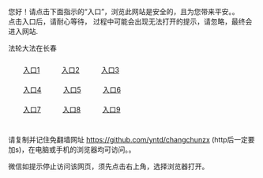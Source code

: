 您好！请点击下面指示的“入口”，浏览此网站是安全的，且为您带来平安。。 <br/>
点击入口后，请耐心等待， 过程中可能会出现无法打开的提示，请忽略，最终会进入网站. </br>

法轮大法在长春<br/>
<div style="padding:10px"><a style="margin:20px" target="_blank" href="https://d2pzgh1cw2p778.cloudfront.net/2Qpsp?pzvkihv" id="ccLink1" rel="nofollow">入口1</a> <a target="_blank" style="margin:20px" href="https://d2jni43i4tks85.cloudfront.net/2Qpsp?frwnjpp" id="ccLink2" rel="nofollow">入口2</a> <a style="margin:20px" target="_blank" href="https://du16tafdd1dnt.cloudfront.net/2Qpsp?lhcidndv" id="ccLink3" rel="nofollow">入口3</a></div>

<div style="padding:10px" ><a style="margin:20px" target="_blank" href="https://d2pzgh1cw2p778.cloudfront.net/2Qpsp?pzvkihv" id="ccLink4" rel="nofollow">入口4</a> <a style="margin:20px" href="https://d2jni43i4tks85.cloudfront.net/2Qpsp?frwnjpp" target="_blank" id="ccLink5" rel="nofollow">入口5</a> <a style="margin:20px" href="https://du16tafdd1dnt.cloudfront.net/2Qpsp?lhcidndv" target="_blank" id="ccLink6" rel="nofollow">入口6</a></div>

<div style="padding:10px"><a style="margin:20px" target="_blank" href="https://d2pzgh1cw2p778.cloudfront.net/2Qpsp?pzvkihv" id="ccLink7" rel="nofollow">入口7</a> <a style="margin:20px" href="https://d2jni43i4tks85.cloudfront.net/2Qpsp?frwnjpp" target="_blank" id="ccLink8" rel="nofollow">入口8</a> <a style="margin:20px" target="_blank" href="https://du16tafdd1dnt.cloudfront.net/2Qpsp?lhcidndv" id="ccLink9" rel="nofollow">入口9</a></div>

<br/>



请复制并记住免翻墙网址 https://github.com/yntd/changchunzx (http后一定要加s)，在电脑或手机的浏览器均可访问。。<br/>

微信如提示停止访问该网页，须先点击右上角，选择浏览器打开。
